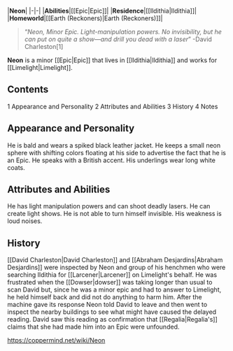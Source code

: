 |**Neon**|
|-|-|
|**Abilities**|[[Epic\|Epic]]|
|**Residence**|[[Ildithia\|Ildithia]]|
|**Homeworld**|[[Earth (Reckoners)\|Earth (Reckoners)]]|

>“*Neon, Minor Epic. Light-manipulation powers. No invisibility, but he can put on quite a show—and drill you dead with a laser*”
\-David Charleston[1]


**Neon** is a minor [[Epic\|Epic]] that lives in [[Ildithia\|Ildithia]] and works for [[Limelight\|Limelight]].

## Contents

1 Appearance and Personality
2 Attributes and Abilities
3 History
4 Notes


## Appearance and Personality
He is bald and wears a spiked black leather jacket. He keeps a small neon sphere with shifting colors floating at his side to advertise the fact that he is an Epic. He speaks with a British accent. His underlings wear long white coats.

## Attributes and Abilities
He has light manipulation powers and can shoot deadly lasers. He can create light shows. He is not able to turn himself invisible. His weakness is loud noises.

## History
[[David Charleston\|David Charleston]] and [[Abraham Desjardins\|Abraham Desjardins]] were inspected by Neon and group of his henchmen who were searching Ildithia for [[Larcener\|Larcener]] on Limelight's behalf. He was frustrated when the [[Dowser\|dowser]] was taking longer than usual to scan David but, since he was a minor epic and had to answer to Limelight, he held himself back and did not do anything to harm him. After the machine gave its response Neon told David to leave and then went to inspect the nearby buildings to see what might have caused the delayed reading. David saw this reading as confirmation that [[Regalia\|Regalia's]] claims that she had made him into an Epic were unfounded.



https://coppermind.net/wiki/Neon